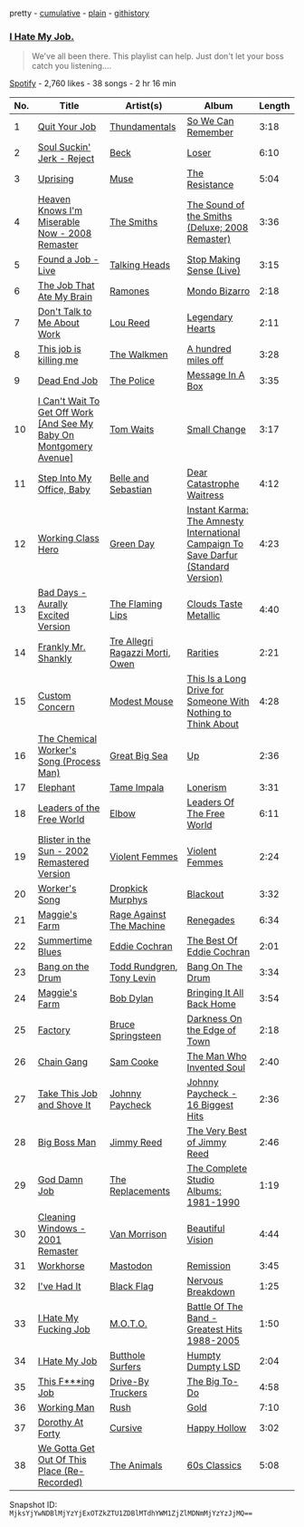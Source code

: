 pretty - [cumulative](/playlists/cumulative/6cdV0hVW2suJaMOxzwE46S.md) - [plain](/playlists/plain/6cdV0hVW2suJaMOxzwE46S) - [githistory](https://github.githistory.xyz/mackorone/spotify-playlist-archive/blob/main/playlists/plain/6cdV0hVW2suJaMOxzwE46S)

### [I Hate My Job.](https://open.spotify.com/playlist/6cdV0hVW2suJaMOxzwE46S)

> We've all been there\. This playlist can help\. Just don't let your boss catch you listening....

[Spotify](https://open.spotify.com/user/spotify) - 2,760 likes - 38 songs - 2 hr 16 min

| No. | Title | Artist(s) | Album | Length |
|---|---|---|---|---|
| 1 | [Quit Your Job](https://open.spotify.com/track/4LnPMJPDiqxQqTW8ygkAr0) | [Thundamentals](https://open.spotify.com/artist/7ymhGfvQPQLHU20RovzLMJ) | [So We Can Remember](https://open.spotify.com/album/3eKdU5pt4Qq9kbaVddKtux) | 3:18 |
| 2 | [Soul Suckin' Jerk \- Reject](https://open.spotify.com/track/3nKKPl0jzp4zGRVaRqv0t5) | [Beck](https://open.spotify.com/artist/3vbKDsSS70ZX9D2OcvbZmS) | [Loser](https://open.spotify.com/album/14Bh5QtBaH7FRZ1jK55X3z) | 6:10 |
| 3 | [Uprising](https://open.spotify.com/track/4VqPOruhp5EdPBeR92t6lQ) | [Muse](https://open.spotify.com/artist/12Chz98pHFMPJEknJQMWvI) | [The Resistance](https://open.spotify.com/album/0eFHYz8NmK75zSplL5qlfM) | 5:04 |
| 4 | [Heaven Knows I'm Miserable Now \- 2008 Remaster](https://open.spotify.com/track/1ZYUi9KmsftgZdWbNBcJcr) | [The Smiths](https://open.spotify.com/artist/3yY2gUcIsjMr8hjo51PoJ8) | [The Sound of the Smiths \(Deluxe; 2008 Remaster\)](https://open.spotify.com/album/59gl3QDzCgH4GXzXLEwe55) | 3:36 |
| 5 | [Found a Job \- Live](https://open.spotify.com/track/7rWq4710VbhYigwobjNwni) | [Talking Heads](https://open.spotify.com/artist/2x9SpqnPi8rlE9pjHBwmSC) | [Stop Making Sense \(Live\)](https://open.spotify.com/album/4FR8Z6TvIsC56NLyNomNRE) | 3:15 |
| 6 | [The Job That Ate My Brain](https://open.spotify.com/track/003z7jJLt6uHFL7MXNoiFG) | [Ramones](https://open.spotify.com/artist/1co4F2pPNH8JjTutZkmgSm) | [Mondo Bizarro](https://open.spotify.com/album/7vy6ynhCUzdMDq8KGgCmfy) | 2:18 |
| 7 | [Don't Talk to Me About Work](https://open.spotify.com/track/6ncpg6MiH37iyOXvMnqBLY) | [Lou Reed](https://open.spotify.com/artist/42TFhl7WlMRXiNqzSrnzPL) | [Legendary Hearts](https://open.spotify.com/album/0G9jMzd8Dl8XBDXf2kQy6R) | 2:11 |
| 8 | [This job is killing me](https://open.spotify.com/track/4ErCCvPVUCjrKCd0xyxPtK) | [The Walkmen](https://open.spotify.com/artist/6kFay2DQ5aZfeu5OsrF3Pw) | [A hundred miles off](https://open.spotify.com/album/3eav4741I0gBFUm5liQooI) | 3:28 |
| 9 | [Dead End Job](https://open.spotify.com/track/4ouAYRT4hMNjfgT7hP1LJI) | [The Police](https://open.spotify.com/artist/5NGO30tJxFlKixkPSgXcFE) | [Message In A Box](https://open.spotify.com/album/34mwCckm6X3AigkTgxGead) | 3:35 |
| 10 | [I Can't Wait To Get Off Work \[And See My Baby On Montgomery Avenue\]](https://open.spotify.com/track/5OlJzReBfE3Ziv4npJbUMJ) | [Tom Waits](https://open.spotify.com/artist/7x83XhcMbOTl1UdYsPTuZM) | [Small Change](https://open.spotify.com/album/6w4iHE8FlMASJVepo3bAJW) | 3:17 |
| 11 | [Step Into My Office, Baby](https://open.spotify.com/track/2wq3IABSPtBFush3qsfZoK) | [Belle and Sebastian](https://open.spotify.com/artist/4I2BJf80C0skQpp1sQmA0h) | [Dear Catastrophe Waitress](https://open.spotify.com/album/6svpGFHgqsoOGUWrE9e8QF) | 4:12 |
| 12 | [Working Class Hero](https://open.spotify.com/track/1rls1uw64JiGI2O7MZABWj) | [Green Day](https://open.spotify.com/artist/7oPftvlwr6VrsViSDV7fJY) | [Instant Karma: The Amnesty International Campaign To Save Darfur \(Standard Version\)](https://open.spotify.com/album/5hJwAMtrAvp9cGLhR3ZmYN) | 4:23 |
| 13 | [Bad Days \- Aurally Excited Version](https://open.spotify.com/track/4Ad2I6JZqB0Eu3asEreIhX) | [The Flaming Lips](https://open.spotify.com/artist/16eRpMNXSQ15wuJoeqguaB) | [Clouds Taste Metallic](https://open.spotify.com/album/2L4xduAFQeVbHLRiKUH7rD) | 4:40 |
| 14 | [Frankly Mr\. Shankly](https://open.spotify.com/track/1NsV9O4569hlzOnq2fQxp5) | [Tre Allegri Ragazzi Morti](https://open.spotify.com/artist/6jKqcDpxUSl4gbjgc97L22), [Owen](https://open.spotify.com/artist/4PJbP0dXALttfo1PFPY1Pt) | [Rarities](https://open.spotify.com/album/0i8k2wcwauq8JZfixJMrYL) | 2:21 |
| 15 | [Custom Concern](https://open.spotify.com/track/5BJZSMVEI7THFLC9IeobK2) | [Modest Mouse](https://open.spotify.com/artist/1yAwtBaoHLEDWAnWR87hBT) | [This Is a Long Drive for Someone With Nothing to Think About](https://open.spotify.com/album/6XrF9bauFcIOycNg4ZqiR5) | 4:28 |
| 16 | [The Chemical Worker's Song \(Process Man\)](https://open.spotify.com/track/0z97EgY2eeLrnMdNuGvc8W) | [Great Big Sea](https://open.spotify.com/artist/0GxOdKrtD5oUmQROcCs8M4) | [Up](https://open.spotify.com/album/010OXpHxtlXUe7WDWuZsWw) | 2:36 |
| 17 | [Elephant](https://open.spotify.com/track/6qZjm61s6u8Ead9sWxCDro) | [Tame Impala](https://open.spotify.com/artist/5INjqkS1o8h1imAzPqGZBb) | [Lonerism](https://open.spotify.com/album/3C2MFZ2iHotUQOSBzdSvM7) | 3:31 |
| 18 | [Leaders of the Free World](https://open.spotify.com/track/0FeKXParpIZgzNzzOeJiZY) | [Elbow](https://open.spotify.com/artist/0TJB3EE2efClsYIDQ8V2Jk) | [Leaders Of The Free World](https://open.spotify.com/album/7o4viKB5Rqod8h2xcE60Tw) | 6:11 |
| 19 | [Blister in the Sun \- 2002 Remastered Version](https://open.spotify.com/track/5TM2eqdzfWPHklI7YnBmsD) | [Violent Femmes](https://open.spotify.com/artist/0rpMdBzQXf7aYRnu5fDBJy) | [Violent Femmes](https://open.spotify.com/album/2G9onFLGqlMJd1ThYf0vIB) | 2:24 |
| 20 | [Worker's Song](https://open.spotify.com/track/5HIghqkiOvS9ho1MXhMnkl) | [Dropkick Murphys](https://open.spotify.com/artist/7w9jdhcgHNdiPeNPUoFSlx) | [Blackout](https://open.spotify.com/album/1aOX5C1Na21NsSHzF4ct5k) | 3:32 |
| 21 | [Maggie's Farm](https://open.spotify.com/track/2t0tVmiSkHWvKgojpjO21Z) | [Rage Against The Machine](https://open.spotify.com/artist/2d0hyoQ5ynDBnkvAbJKORj) | [Renegades](https://open.spotify.com/album/6iVOwFVjFRoQPgj8GUwSsi) | 6:34 |
| 22 | [Summertime Blues](https://open.spotify.com/track/44XGMLszaOWD7k4LsJMcWa) | [Eddie Cochran](https://open.spotify.com/artist/1p0t3JtUTayV2wb1RGN9mO) | [The Best Of Eddie Cochran](https://open.spotify.com/album/1MOHwO7WJIg61Ksp4FfYz5) | 2:01 |
| 23 | [Bang on the Drum](https://open.spotify.com/track/4LunHkD5G4mCcfmSYe9Fdm) | [Todd Rundgren](https://open.spotify.com/artist/0Lpr5wXzWLtDWm1SjNbpPb), [Tony Levin](https://open.spotify.com/artist/4UjlFZPd9pYcyGhwdcrXvH) | [Bang On The Drum](https://open.spotify.com/album/3Ro0Q1BNJwYxwkQTkhKffd) | 3:34 |
| 24 | [Maggie's Farm](https://open.spotify.com/track/5rGD8FFgHw74cp3RPhucyg) | [Bob Dylan](https://open.spotify.com/artist/74ASZWbe4lXaubB36ztrGX) | [Bringing It All Back Home](https://open.spotify.com/album/1lPoRKSgZHQAYXxzBsOQ7v) | 3:54 |
| 25 | [Factory](https://open.spotify.com/track/7M8fNsiycGeQWtAu8NxgvW) | [Bruce Springsteen](https://open.spotify.com/artist/3eqjTLE0HfPfh78zjh6TqT) | [Darkness On the Edge of Town](https://open.spotify.com/album/4KT6G8fj8EEIfsyr75hbgc) | 2:18 |
| 26 | [Chain Gang](https://open.spotify.com/track/1sK10Me7qS9em2QTx6dYRe) | [Sam Cooke](https://open.spotify.com/artist/6hnWRPzGGKiapVX1UCdEAC) | [The Man Who Invented Soul](https://open.spotify.com/album/3Seie4YIVLWtPw2hQrouNY) | 2:40 |
| 27 | [Take This Job and Shove It](https://open.spotify.com/track/6yT7kcpsXNW7QS9xunPaox) | [Johnny Paycheck](https://open.spotify.com/artist/0DchahWJGQqrqr8PMM5zQD) | [Johnny Paycheck \- 16 Biggest Hits](https://open.spotify.com/album/7EcDMC33XvuCEWwLTwc8N5) | 2:36 |
| 28 | [Big Boss Man](https://open.spotify.com/track/4qrrz2Pd8hMpPyIKSscyNs) | [Jimmy Reed](https://open.spotify.com/artist/41ZMMuFFLPTVPkUsSI5KlV) | [The Very Best of Jimmy Reed](https://open.spotify.com/album/2PMRy0eJABQCG5glccW4pk) | 2:46 |
| 29 | [God Damn Job](https://open.spotify.com/track/2Iw5OK7g0S77ksI66Zc2d8) | [The Replacements](https://open.spotify.com/artist/4WPY0N74T3KUja57xMQTZ3) | [The Complete Studio Albums: 1981\-1990](https://open.spotify.com/album/5qP3JQsWGRA0l0kx5RDpUC) | 1:19 |
| 30 | [Cleaning Windows \- 2001 Remaster](https://open.spotify.com/track/5ZFbpOr6JABd8cYczSFNxA) | [Van Morrison](https://open.spotify.com/artist/44NX2ffIYHr6D4n7RaZF7A) | [Beautiful Vision](https://open.spotify.com/album/5KSf6f7OxfAJXErVKuRMcu) | 4:44 |
| 31 | [Workhorse](https://open.spotify.com/track/6T1qGpFhPEbG9bIm8nYDgC) | [Mastodon](https://open.spotify.com/artist/1Dvfqq39HxvCJ3GvfeIFuT) | [Remission](https://open.spotify.com/album/1aQZecM7d2R3SvPs2HNNIA) | 3:45 |
| 32 | [I've Had It](https://open.spotify.com/track/5b0kcwMjAES1SKEHBxQHAJ) | [Black Flag](https://open.spotify.com/artist/5Mhs3Eu8lU6sRCtRYsmABV) | [Nervous Breakdown](https://open.spotify.com/album/4jBYjoYLD7GOHzVQ8olPlV) | 1:25 |
| 33 | [I Hate My Fucking Job](https://open.spotify.com/track/1NclunMjzAD1eET4awJaSI) | [M.O.T.O.](https://open.spotify.com/artist/7pVUNauIgn00u4xieiQN06) | [Battle Of The Band \- Greatest Hits 1988\-2005](https://open.spotify.com/album/5iJh1zRUBpCaGO7XqEaWWN) | 1:50 |
| 34 | [I Hate My Job](https://open.spotify.com/track/0acP0EioovKJ2RPT2On6AF) | [Butthole Surfers](https://open.spotify.com/artist/62BcWP4fzR8axESibNQEhs) | [Humpty Dumpty LSD](https://open.spotify.com/album/32d7NB1GGJ3SM207LeelD2) | 2:04 |
| 35 | [This F\*\*\*ing Job](https://open.spotify.com/track/3sK0DJmnZHLR2pbYakIEzU) | [Drive\-By Truckers](https://open.spotify.com/artist/1rXr1ZnvbRoYBaedIl9v4v) | [The Big To\-Do](https://open.spotify.com/album/0BIPSxwrhjsA7cCuCwguHm) | 4:58 |
| 36 | [Working Man](https://open.spotify.com/track/0qIzuMcWMEEx1ToGjiEl7M) | [Rush](https://open.spotify.com/artist/2Hkut4rAAyrQxRdof7FVJq) | [Gold](https://open.spotify.com/album/6CBBXvZQl7CggK7FpLhC9w) | 7:10 |
| 37 | [Dorothy At Forty](https://open.spotify.com/track/5Y8b4RyHFHST0vkf85UaBr) | [Cursive](https://open.spotify.com/artist/1sylmUjlKYsLA49YtkNHW3) | [Happy Hollow](https://open.spotify.com/album/7xdUdIhfV5MN7r3QxGnAIH) | 3:02 |
| 38 | [We Gotta Get Out Of This Place \(Re\-Recorded\)](https://open.spotify.com/track/6TEVFttBadrsDhlpQJRIK0) | [The Animals](https://open.spotify.com/artist/3ICflSq6ZgYAIrm2CTkfVP) | [60s Classics](https://open.spotify.com/album/3w6MFLPPc56ilMeY4zwoim) | 5:08 |

Snapshot ID: `MjksYjYwNDBlMjYzYjExOTZkZTU1ZDBlMTdhYWM1ZjZlMDNmMjYzYzJjMQ==`
